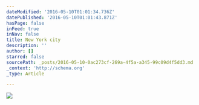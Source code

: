 ```yaml
---
dateModified: '2016-05-10T01:01:34.736Z'
datePublished: '2016-05-10T01:01:43.871Z'
hasPage: false
inFeed: true
inNav: false
title: New York city
description: ''
author: []
starred: false
sourcePath: _posts/2016-05-10-0ac273cf-269a-4f5a-a345-99c09d4f5dd3.md
_context: 'http://schema.org'
_type: Article

---
```

![](https://the-grid-user-content.s3-us-west-2.amazonaws.com/551ffa81-8e10-4abf-bb80-0820bc948e51.jpg)